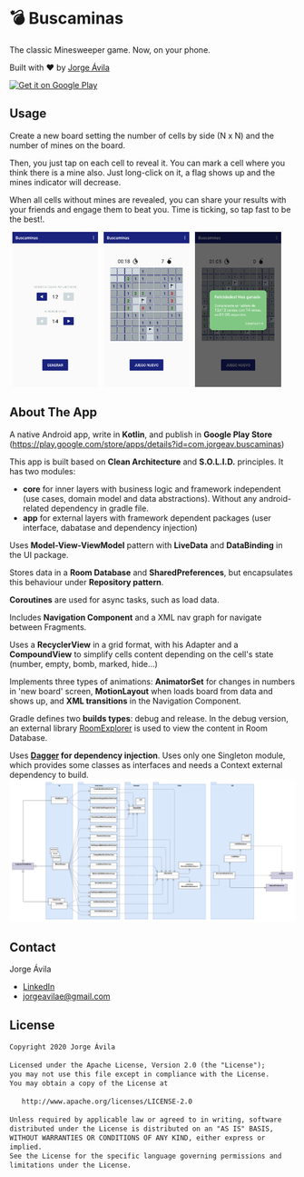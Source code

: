 # :bomb: Buscaminas
The classic Minesweeper game. Now, on your phone.

Built with ❤︎ by [Jorge Ávila](https://www.linkedin.com/in/jorgeavilae/)
	
<a href='https://play.google.com/store/apps/details?id=com.jorgeav.buscaminas&pcampaignid=pcampaignidMKT-Other-global-all-co-prtnr-py-PartBadge-Mar2515-1'>
<img alt='Get it on Google Play' src='https://play.google.com/intl/en_us/badges/static/images/badges/en_badge_web_generic.png' width=20% /></a>


##  Usage
Create a new board setting the number of cells by side (N x N) and the number of mines on the board. 

Then, you just tap on each cell to reveal it. You can mark a cell where you think there is a mine also. Just long-click on it, a flag shows up and the mines indicator will decrease. 

When all cells without mines are revealed, you can share your results with your friends and engage them to beat you. Time is ticking, so tap fast to be the best!.

<img alt="New board" src="docs/Screenshot_newboard.png" width="30%" hspace="5" /><img alt="Board game" src="docs/Screenshot_board.png" width="30%" hspace="5" /><img alt="Finished game" src="docs/Screenshot_win.png" width="30%" hspace="5" />

## About The App
A native Android app, write in **Kotlin**, and publish in **Google Play Store** (https://play.google.com/store/apps/details?id=com.jorgeav.buscaminas)

This app is built based on **Clean Architecture** and **S.O.L.I.D.** principles. It has two modules:
* 	**core** for inner layers with business logic and framework independent (use cases, domain model and data abstractions). Without any android-related dependency in gradle file.
* 	**app** for external layers with framework dependent packages (user interface, dabatase and dependency injection)

Uses **Model-View-ViewModel** pattern with **LiveData** and **DataBinding** in the UI package.

Stores data in a **Room Database** and **SharedPreferences**, but encapsulates this behaviour under **Repository pattern**.

**Coroutines** are used for async tasks, such as load data.

Includes **Navigation Component** and a XML nav graph for navigate between Fragments.

Uses a **RecyclerView** in a grid format, with his Adapter and a **CompoundView** to simplify cells content depending on the cell's state (number, empty, bomb, marked, hide...)

Implements three types of animations: **AnimatorSet** for changes in numbers in 'new board' screen, **MotionLayout** when loads board from data and shows up, and **XML transitions** in the Navigation Component.

Gradle defines two **builds types**: debug and release. In the debug version, an external library [RoomExplorer](https://github.com/wajahatkarim3/RoomExplorer) is used to view the content in Room Database. 

Uses **[Dagger](https://dagger.dev/) for dependency injection**. Uses only one Singleton module, which provides some classes as interfaces and needs a Context external dependency to build.
<img alt="Dependency graph classes" src="docs/Buscaminas_dependency_graph_classes.png" />

## Contact
Jorge Ávila 
-	[LinkedIn](https://www.linkedin.com/in/jorgeavilae/) 
-	jorgeavilae@gmail.com

## License
```
Copyright 2020 Jorge Ávila

Licensed under the Apache License, Version 2.0 (the "License");
you may not use this file except in compliance with the License.
You may obtain a copy of the License at

   http://www.apache.org/licenses/LICENSE-2.0

Unless required by applicable law or agreed to in writing, software
distributed under the License is distributed on an "AS IS" BASIS,
WITHOUT WARRANTIES OR CONDITIONS OF ANY KIND, either express or implied.
See the License for the specific language governing permissions and
limitations under the License.
